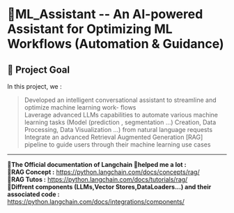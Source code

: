 # 🔹ML_Assistant -- An AI-powered Assistant for Optimizing ML Workflows (Automation & Guidance)


## 🎯 Project Goal
In this project, we :
 > Developed an intelligent conversational assistant to streamline and optimize machine learning work-
flows  
 > Laverage advanced LLMs capabilities to automate various machine learning tasks (Model (prediction , segmentation ...) Creation, Data Processing, Data Visualization ...) from natural language requests         
 > Integrate an advanced Retrieval Augmented Generation [RAG] pipeline to guide users through their machine learning use cases                         


---
**📒The Official documentation of Langchain 🦜helped me a lot :**   
   📍**RAG Concept :** https://python.langchain.com/docs/concepts/rag/  
   📍**RAG Tutos :** https://python.langchain.com/docs/tutorials/rag/  
   📍**Diffrent components (LLMs,Vector Stores,DataLoaders...) and their associated code :** https://python.langchain.com/docs/integrations/components/